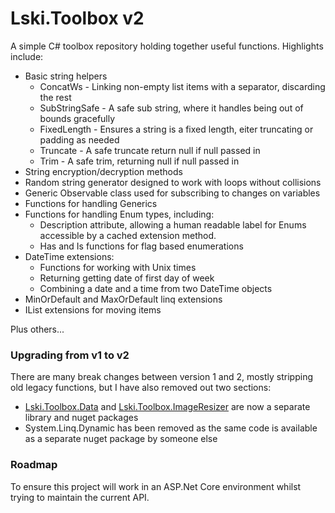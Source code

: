 Lski.Toolbox v2
============

A simple C# toolbox repository holding together useful functions. Highlights include:

- Basic string helpers
  - ConcatWs - Linking non-empty list items with a separator, discarding the rest
  - SubStringSafe - A safe sub string, where it handles being out of bounds gracefully
  - FixedLength - Ensures a string is a fixed length, eiter truncating or padding as needed
  - Truncate - A safe truncate return null if null passed in
  - Trim - A safe trim, returning null if null passed in
- String encryption/decryption methods
- Random string generator designed to work with loops without collisions
- Generic Observable class used for subscribing to changes on variables
- Functions for handling Generics
- Functions for handling Enum types, including:
  - Description attribute, allowing a human readable label for Enums accessible by a cached extension method.
  - Has and Is functions for flag based enumerations
- DateTime extensions:
  - Functions for working with Unix times
  - Returning getting date of first day of week
  - Combining a date and a time from two DateTime objects
- MinOrDefault and MaxOrDefault linq extensions
- IList extensions for moving items

Plus others...

### Upgrading from v1 to v2

There are many break changes between version 1 and 2, mostly stripping old legacy functions, but I have also removed out two sections:

- [Lski.Toolbox.Data](https://github.com/lski/Lski.Toolbox.Data) and [Lski.Toolbox.ImageResizer](https://github.com/lski/Lski.Toolbox.ImageResizer) are now a separate library and nuget packages
- System.Linq.Dynamic has been removed as the same code is available as a separate nuget package by someone else

### Roadmap

To ensure this project will work in an ASP.Net Core environment whilst trying to maintain the current API.
